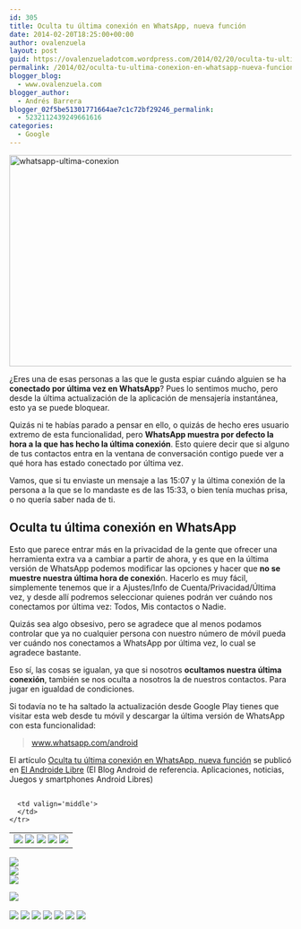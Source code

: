 ```yaml
---
id: 305
title: Oculta tu última conexión en WhatsApp, nueva función
date: 2014-02-20T18:25:00+00:00
author: ovalenzuela
layout: post
guid: https://ovalenzueladotcom.wordpress.com/2014/02/20/oculta-tu-ultima-conexion-en-whatsapp-nueva-funcion
permalink: /2014/02/oculta-tu-ultima-conexion-en-whatsapp-nueva-funcion.html
blogger_blog:
  - www.ovalenzuela.com
blogger_author:
  - Andrés Barrera
blogger_02f5be51301771664ae7c1c72bf29246_permalink:
  - 5232112439249661616
categories:
  - Google
---
```

[<img class="aligncenter size-full wp-image-127997" alt="whatsapp-ultima-conexion" src="http://www.elandroidelibre.com/wp-content/uploads/2014/02/whatsapp-ultima-conexion.png" width="680" height="377" />](http://www.elandroidelibre.com/wp-content/uploads/2014/02/whatsapp-ultima-conexion.png)

¿Eres una de esas personas a las que le gusta espiar cuándo alguien se ha **conectado por última vez en WhatsApp**? Pues lo sentimos mucho, pero desde la última actualización de la aplicación de mensajería instantánea, esto ya se puede bloquear.

Quizás ni te habías parado a pensar en ello, o quizás de hecho eres usuario extremo de esta funcionalidad, pero **WhatsApp muestra por defecto la hora a la que has hecho la última conexión**. Esto quiere decir que si alguno de tus contactos entra en la ventana de conversación contigo puede ver a qué hora has estado conectado por última vez.

Vamos, que si tu enviaste un mensaje a las 15:07 y la última conexión de la persona a la que se lo mandaste es de las 15:33, o bien tenía muchas prisa, o no quería saber nada de ti.

## Oculta tu última conexión en WhatsApp

Esto que parece entrar más en la privacidad de la gente que ofrecer una herramienta extra va a cambiar a partir de ahora, y es que en la última versión de WhatsApp podemos modificar las opciones y hacer que **no se muestre nuestra última hora de conexió**n. Hacerlo es muy fácil, simplemente tenemos que ir a Ajustes/Info de Cuenta/Privacidad/Última vez, y desde allí podremos seleccionar quienes podrán ver cuándo nos conectamos por última vez: Todos, Mis contactos o Nadie.

Quizás sea algo obsesivo, pero se agradece que al menos podamos controlar que ya no cualquier persona con nuestro número de móvil pueda ver cuándo nos conectamos a WhatsApp por última vez, lo cual se agradece bastante.

Eso sí, las cosas se igualan, ya que si nosotros **ocultamos nuestra última conexión**, también se nos oculta a nosotros la de nuestros contactos. Para jugar en igualdad de condiciones.

Si todavía no te ha saltado la actualización desde Google Play tienes que visitar esta web desde tu móvil y descargar la última versión de WhatsApp con esta funcionalidad:

> <a href="http://www.whatsapp.com/android/" target="_blank">www.whatsapp.com/android</a>

El artículo [Oculta tu última conexión en WhatsApp, nueva función](http://www.elandroidelibre.com/2014/02/oculta-tu-ultima-conexion-en-whatsapp-nueva-funcion.html) se publicó en [El Androide Libre](http://www.elandroidelibre.com) (El Blog Android de referencia. Aplicaciones, noticias, Juegos y smartphones Android Libres)


<img width="1" height="1" src="http://rss.feedsportal.com/c/34005/f/617036/s/3759151d/sc/15/mf.gif" border="0" /> 

<div>
  <table border='0'>
    <tr>
      <td valign='middle'>
        <a href="http://share.feedsportal.com/share/twitter/?u=http%3A%2F%2Fwww.elandroidelibre.com%2F2014%2F02%2Foculta-tu-ultima-conexion-en-whatsapp-nueva-funcion.html&t=Oculta+tu+%C3%BAltima+conexi%C3%B3n+en+WhatsApp%2C+nueva+funci%C3%B3n" target="_blank"><img src="http://res3.feedsportal.com/social/twitter.png" border="0" /></a> <a href="http://share.feedsportal.com/share/facebook/?u=http%3A%2F%2Fwww.elandroidelibre.com%2F2014%2F02%2Foculta-tu-ultima-conexion-en-whatsapp-nueva-funcion.html&t=Oculta+tu+%C3%BAltima+conexi%C3%B3n+en+WhatsApp%2C+nueva+funci%C3%B3n" target="_blank"><img src="http://res3.feedsportal.com/social/facebook.png" border="0" /></a> <a href="http://share.feedsportal.com/share/linkedin/?u=http%3A%2F%2Fwww.elandroidelibre.com%2F2014%2F02%2Foculta-tu-ultima-conexion-en-whatsapp-nueva-funcion.html&t=Oculta+tu+%C3%BAltima+conexi%C3%B3n+en+WhatsApp%2C+nueva+funci%C3%B3n" target="_blank"><img src="http://res3.feedsportal.com/social/linkedin.png" border="0" /></a> <a href="http://share.feedsportal.com/share/gplus/?u=http%3A%2F%2Fwww.elandroidelibre.com%2F2014%2F02%2Foculta-tu-ultima-conexion-en-whatsapp-nueva-funcion.html&t=Oculta+tu+%C3%BAltima+conexi%C3%B3n+en+WhatsApp%2C+nueva+funci%C3%B3n" target="_blank"><img src="http://res3.feedsportal.com/social/googleplus.png" border="0" /></a> <a href="http://share.feedsportal.com/share/email/?u=http%3A%2F%2Fwww.elandroidelibre.com%2F2014%2F02%2Foculta-tu-ultima-conexion-en-whatsapp-nueva-funcion.html&t=Oculta+tu+%C3%BAltima+conexi%C3%B3n+en+WhatsApp%2C+nueva+funci%C3%B3n" target="_blank"><img src="http://res3.feedsportal.com/social/email.png" border="0" /></a>
      </td>
      
      <td valign='middle'>
      </td>
    </tr>
  </table>
</div>

[<img src="http://da.feedsportal.com/r/186530896423/u/49/f/617036/c/34005/s/3759151d/sc/15/rc/1/rc.img" border="0" />](http://da.feedsportal.com/r/186530896423/u/49/f/617036/c/34005/s/3759151d/sc/15/rc/1/rc.htm)  
[<img src="http://da.feedsportal.com/r/186530896423/u/49/f/617036/c/34005/s/3759151d/sc/15/rc/2/rc.img" border="0" />](http://da.feedsportal.com/r/186530896423/u/49/f/617036/c/34005/s/3759151d/sc/15/rc/2/rc.htm)  
[<img src="http://da.feedsportal.com/r/186530896423/u/49/f/617036/c/34005/s/3759151d/sc/15/rc/3/rc.img" border="0" />](http://da.feedsportal.com/r/186530896423/u/49/f/617036/c/34005/s/3759151d/sc/15/rc/3/rc.htm)

[<img src="http://da.feedsportal.com/r/186530896423/u/49/f/617036/c/34005/s/3759151d/a2.img" border="0" />](http://da.feedsportal.com/r/186530896423/u/49/f/617036/c/34005/s/3759151d/a2.htm)
<img width="1" height="1" src="http://pi.feedsportal.com/r/186530896423/u/49/f/617036/c/34005/s/3759151d/a2t.img" border="0" /> 

<div>
  <a href="http://feeds.feedburner.com/~ff/elandroidelibre?a=ufkIqUUw5-U:xLLJ9xl6PRk:ecdYMiMMAMM"><img src="http://feeds.feedburner.com/~ff/elandroidelibre?d=ecdYMiMMAMM" border="0" /></a> <a href="http://feeds.feedburner.com/~ff/elandroidelibre?a=ufkIqUUw5-U:xLLJ9xl6PRk:V_sGLiPBpWU"><img src="http://feeds.feedburner.com/~ff/elandroidelibre?i=ufkIqUUw5-U:xLLJ9xl6PRk:V_sGLiPBpWU" border="0" /></a> <a href="http://feeds.feedburner.com/~ff/elandroidelibre?a=ufkIqUUw5-U:xLLJ9xl6PRk:7Q72WNTAKBA"><img src="http://feeds.feedburner.com/~ff/elandroidelibre?d=7Q72WNTAKBA" border="0" /></a> <a href="http://feeds.feedburner.com/~ff/elandroidelibre?a=ufkIqUUw5-U:xLLJ9xl6PRk:dnMXMwOfBR0"><img src="http://feeds.feedburner.com/~ff/elandroidelibre?d=dnMXMwOfBR0" border="0" /></a> <a href="http://feeds.feedburner.com/~ff/elandroidelibre?a=ufkIqUUw5-U:xLLJ9xl6PRk:yIl2AUoC8zA"><img src="http://feeds.feedburner.com/~ff/elandroidelibre?d=yIl2AUoC8zA" border="0" /></a> <a href="http://feeds.feedburner.com/~ff/elandroidelibre?a=ufkIqUUw5-U:xLLJ9xl6PRk:qj6IDK7rITs"><img src="http://feeds.feedburner.com/~ff/elandroidelibre?d=qj6IDK7rITs" border="0" /></a> <a href="http://feeds.feedburner.com/~ff/elandroidelibre?a=ufkIqUUw5-U:xLLJ9xl6PRk:I9og5sOYxJI"><img src="http://feeds.feedburner.com/~ff/elandroidelibre?d=I9og5sOYxJI" border="0" /></a>
</div>

<img src="http://feeds.feedburner.com/~r/elandroidelibre/~4/ufkIqUUw5-U" height="1" width="1" />